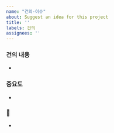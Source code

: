 ```yaml
---
name: "건의-이슈"
about: Suggest an idea for this project
title: ''
labels: 건의
assignees: ''
---
```


### 건의 내용
-

### 중요도
-

### 🎸
-

